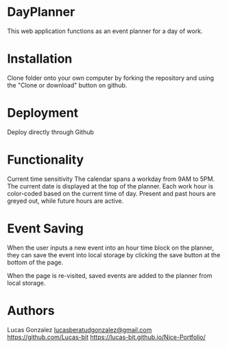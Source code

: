 # DayPlanner
This web application functions as an event planner for a day of work.

# Installation
Clone folder onto your own computer by forking the repository and using the "Clone or download" button on github.

# Deployment
Deploy directly through Github

# Functionality
Current time sensitivity
The calendar spans a workday from 9AM to 5PM. The current date is displayed at the top of the planner. Each work hour is color-coded based on the current time of day. Present and past hours are greyed out, while future hours are active.

# Event Saving
When the user inputs a new event into an hour time block on the planner, they can save the event into local storage by clicking the save button at the bottom of the page.

When the page is re-visited, saved events are added to the planner from local storage.

# Authors
Lucas Gonzalez lucasberatudgonzalez@gmail.com https://github.com/Lucas-bit https://lucas-bit.github.io/Nice-Portfolio/
